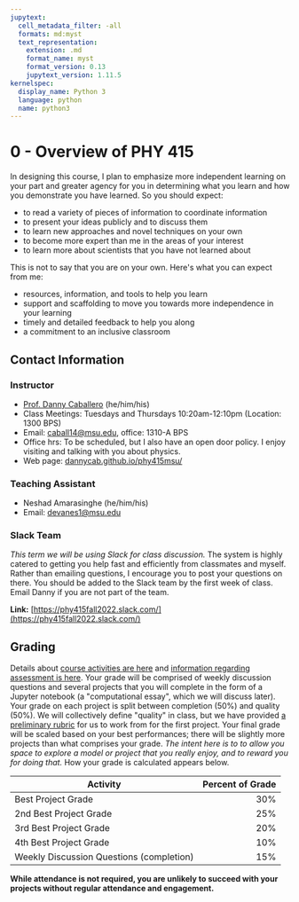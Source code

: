 ```yaml
---
jupytext:
  cell_metadata_filter: -all
  formats: md:myst
  text_representation:
    extension: .md
    format_name: myst
    format_version: 0.13
    jupytext_version: 1.11.5
kernelspec:
  display_name: Python 3
  language: python
  name: python3
---
```


# 0 - Overview of PHY 415

In designing this course, I plan to emphasize more independent learning on your part and greater agency for you in determining what you learn and how you demonstrate you have learned. So you should expect:

  * to read a variety of pieces of information to coordinate information
  * to present your ideas publicly and to discuss them
  * to learn new approaches and novel techniques on your own
  * to become more expert than me in the areas of your interest
  * to learn more about scientists that you have not learned about

This is not to say that you are on your own. Here's what you can expect from me:

  * resources, information, and tools to help you learn
  * support and scaffolding to move you towards more independence in your learning
  * timely and detailed feedback to help you along
  * a commitment to an inclusive classroom

## Contact Information

### Instructor 
-  [Prof. Danny Caballero](http://dannycab.github.io) (he/him/his)
-   Class Meetings: Tuesdays and Thursdays 10:20am-12:10pm (Location: 1300 BPS)
-   Email: [caball14@msu.edu](mailto:caball14@msu.edu), office: 1310-A BPS
-   Office hrs: To be scheduled, but I also have an open door policy. I enjoy visiting and talking with you about physics.
-   Web page:
    [dannycab.github.io/phy415msu/](http://dannycab.github.io/phy415msu/)

### Teaching Assistant
-   Neshad Amarasinghe (he/him/his)
-   Email: [devanes1@msu.edu](mailto:devanes1@msu.edu)

### Slack Team

*This term we will be using Slack for class discussion.* The system is highly catered to getting you help fast and efficiently from classmates and myself. Rather than emailing questions, I encourage you to post your questions on there. You should be added to the Slack team by the first week of class. Email Danny if you are not part of the team. 

**Link:** [https://phy415fall2022.slack.com/](https://phy415fall2022.slack.com/)



## Grading
Details about [course activities are here](design.md) and [information regarding assessment is here](assessments.md). Your grade will be comprised of weekly discussion questions and several projects that you will complete in the form of a Jupyter notebook (a "computational essay", which we will discuss later). Your grade on each project is split between completion (50%) and quality (50%). We will collectively define "quality" in class, but we have provided [a preliminary rubric](rubric.md) for us to work from for the first project. Your final grade will be scaled based on your best performances; there will be slightly more projects than what comprises your grade.  *The intent here is to to allow you space to explore a model or project that you really enjoy, and to reward you for doing that.* How your grade is calculated appears below.

| Activity                                  | Percent of Grade |
|-------------------------------------------|-----------------:|
| Best Project Grade                        |        30%       |
| 2nd Best Project Grade                    |        25%       |
| 3rd Best Project Grade                    |        20%       |
| 4th Best Project Grade                    |        10%       |
| Weekly Discussion Questions (completion)  |        15%       |

**While attendance is not required, you are unlikely to succeed with your projects without regular attendance and engagement.** 